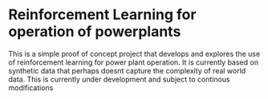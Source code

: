 # Reinforcement Learning for operation of powerplants
This is a simple proof of concept project that develops and explores the use of reinforcement learning for power plant operation.
It is currently based on synthetic data that perhaps doesnt capture the complexity of real world data.
This is currently under development and subject to continous modifications
